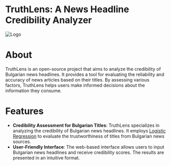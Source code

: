 # TruthLens: A News Headline Credibility Analyzer

![Logo](.assets/logo.png)

# About
TruthLens is an open-source project that aims to analyze the credibility of Bulgarian news headlines. It provides a tool for evaluating the reliability and accuracy of news articles based on their titles. By assessing various factors, TruthLens helps users make informed decisions about the information they consume.

# Features
- **Credibility Assessment for Bulgarian Titles**: TruthLens specializes in analyzing the credibility of Bulgarian news headlines. It employs [Logistic Regression](https://www.geeksforgeeks.org/understanding-logistic-regression/) to evaluate the trustworthiness of titles from Bulgarian news sources.
- **User-Friendly Interface**: The web-based interface allows users to input Bulgarian news headlines and receive credibility scores. The results are presented in an intuitive format.
